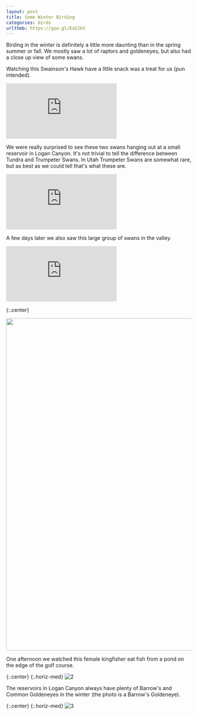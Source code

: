 ```yaml
---
layout: post
title: Some Winter Birding
categories: birds
urlthmb: https://goo.gl/EaSJkV
---
```

Birding in the winter is definitely a little more daunting than in the spring summer or fall. We mostly saw a lot of raptors and goldeneyes, but also had a close up view of some swans.

Watching this Swainson's Hawk have a little snack was a treat for us (pun intended).

<div class="blog-video">
	<iframe src="https://www.youtube.com/embed/qV5mVygvlsk" frameborder="0" allowfullscreen></iframe>
</div>

We were really surprised to see these two swans hanging out at a small reservoir in Logan Canyon. 
It's not trivial to tell the difference between Tundra and Trumpeter Swans. In Utah Trumpeter Swans are somewhat rare, but as best as we could tell that's what these are.

<div class="blog-video">
	<iframe src="https://www.youtube.com/embed/mTwtDaQP--o" frameborder="0" allowfullscreen></iframe>
</div>

A few days later we also saw this large group of swans in the valley.

<div class="blog-video">
	<iframe src="https://www.youtube.com/embed/PCxelL_L_eY" frameborder="0" allowfullscreen></iframe>
</div>

{:.center}

<img src="https://goo.gl/uOL5hS" width="900">

One afternoon we watched this female kingfisher eat fish from a pond on the edge of the golf course.

{:.center}
{:.horiz-med}
![2](https://goo.gl/Z5MKUU)

The reservoirs in Logan Canyon always have plenty of Barrow's and Common Goldeneyes in the winter (the photo is a Barrow's Goldeneye).

{:.center}
{:.horiz-med}
![3](https://goo.gl/b0Ehyu)
